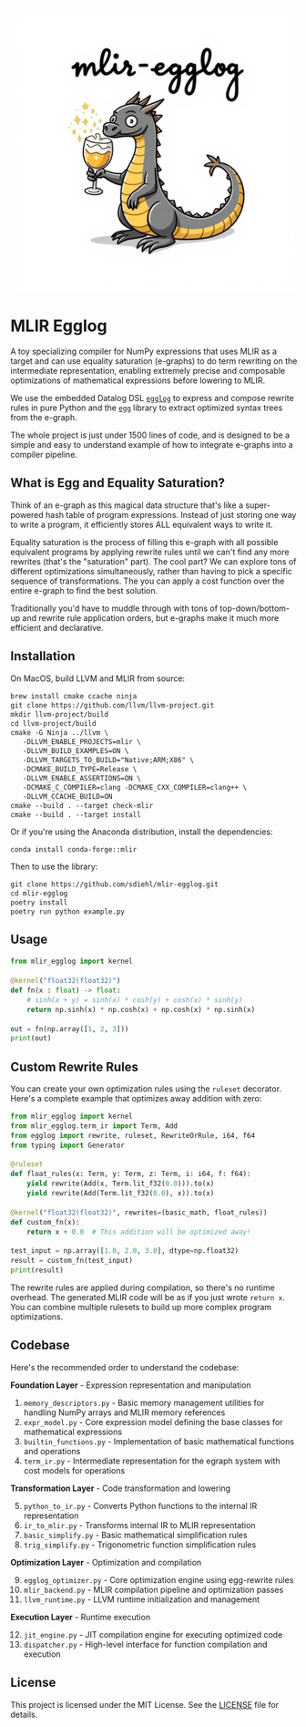 <p align="center">
    <img src=".github/logo.jpeg" width="500px" alt="mlir-egglog">
</p>

# MLIR Egglog

A toy specializing compiler for NumPy expressions that uses MLIR as a target and can use equality saturation (e-graphs) to do term rewriting on the intermediate representation, enabling extremely precise and composable optimizations of mathematical expressions before lowering to MLIR.

We use the embedded Datalog DSL [`egglog`](https://github.com/egraphs-good/egglog) to express and compose rewrite rules in pure Python and the [`egg`](https://docs.rs/egg/latest/egg/) library to extract optimized syntax trees from the e-graph.

The whole project is just under 1500 lines of code, and is designed to be a simple and easy to understand example of how to integrate e-graphs into a compiler pipeline.

## What is Egg and Equality Saturation?

Think of an e-graph as this magical data structure that's like a super-powered hash table of program expressions. Instead of just storing one way to write a program, it efficiently stores ALL equivalent ways to write it.

Equality saturation is the process of filling this e-graph with all possible equivalent programs by applying rewrite rules until we can't find any more rewrites (that's the "saturation" part). The cool part? We can explore tons of different optimizations simultaneously, rather than having to pick a specific sequence of transformations. The you can apply a cost function over the entire e-graph to find the best solution. 

Traditionally you'd have to muddle through with tons of top-down/bottom-up and rewrite rule application orders, but e-graphs make it much more efficient and declarative.

## Installation

On MacOS, build LLVM and MLIR from source:

```shell
brew install cmake ccache ninja
git clone https://github.com/llvm/llvm-project.git
mkdir llvm-project/build
cd llvm-project/build
cmake -G Ninja ../llvm \
   -DLLVM_ENABLE_PROJECTS=mlir \
   -DLLVM_BUILD_EXAMPLES=ON \
   -DLLVM_TARGETS_TO_BUILD="Native;ARM;X86" \
   -DCMAKE_BUILD_TYPE=Release \
   -DLLVM_ENABLE_ASSERTIONS=ON \
   -DCMAKE_C_COMPILER=clang -DCMAKE_CXX_COMPILER=clang++ \
   -DLLVM_CCACHE_BUILD=ON
cmake --build . --target check-mlir
cmake --build . --target install
```

Or if you're using the Anaconda distribution, install the dependencies:

```shell
conda install conda-forge::mlir
```

Then to use the library:

```shell
git clone https://github.com/sdiehl/mlir-egglog.git
cd mlir-egglog
poetry install
poetry run python example.py
```

## Usage

```python
from mlir_egglog import kernel

@kernel("float32(float32)")
def fn(x : float) -> float:
    # sinh(x + y) = sinh(x) * cosh(y) + cosh(x) * sinh(y)
    return np.sinh(x) * np.cosh(x) + np.cosh(x) * np.sinh(x)

out = fn(np.array([1, 2, 3]))
print(out)
```

## Custom Rewrite Rules

You can create your own optimization rules using the `ruleset` decorator. Here's a complete example that optimizes away addition with zero:

```python
from mlir_egglog import kernel
from mlir_egglog.term_ir import Term, Add
from egglog import rewrite, ruleset, RewriteOrRule, i64, f64
from typing import Generator

@ruleset
def float_rules(x: Term, y: Term, z: Term, i: i64, f: f64):
    yield rewrite(Add(x, Term.lit_f32(0.0))).to(x)
    yield rewrite(Add(Term.lit_f32(0.0), x)).to(x)

@kernel("float32(float32)", rewrites=(basic_math, float_rules))
def custom_fn(x):
    return x + 0.0  # This addition will be optimized away!

test_input = np.array([1.0, 2.0, 3.0], dtype=np.float32)
result = custom_fn(test_input)
print(result)
```

The rewrite rules are applied during compilation, so there's no runtime overhead. The generated MLIR code will be as if you just wrote `return x`. You can combine multiple rulesets to build up more complex program optimizations.

## Codebase

Here's the recommended order to understand the codebase:

**Foundation Layer** - Expression representation and manipulation

1. `memory_descriptors.py` - Basic memory management utilities for handling NumPy arrays and MLIR memory references
2. `expr_model.py` - Core expression model defining the base classes for mathematical expressions
3. `builtin_functions.py` - Implementation of basic mathematical functions and operations
4. `term_ir.py` - Intermediate representation for the egraph system with cost models for operations

**Transformation Layer** - Code transformation and lowering

5. `python_to_ir.py` - Converts Python functions to the internal IR representation
6. `ir_to_mlir.py` - Transforms internal IR to MLIR representation
7. `basic_simplify.py` - Basic mathematical simplification rules
8. `trig_simplify.py` - Trigonometric function simplification rules

**Optimization Layer** - Optimization and compilation

9. `egglog_optimizer.py` - Core optimization engine using egg-rewrite rules
10. `mlir_backend.py` - MLIR compilation pipeline and optimization passes
11. `llvm_runtime.py` - LLVM runtime initialization and management

**Execution Layer** - Runtime execution

12. `jit_engine.py` - JIT compilation engine for executing optimized code
13. `dispatcher.py` - High-level interface for function compilation and execution

## License

This project is licensed under the MIT License. See the [LICENSE](LICENSE) file for details.
